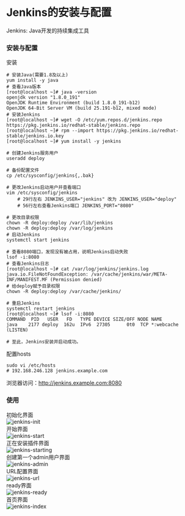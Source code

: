 # Jenkins的安装与配置

Jenkins: Java开发的持续集成工具

### 安装与配置
安装
```shell
# 安装Java(需要1.8及以上)
yum install -y java
# 查看Java版本
[root@localhost ~]# java -version
openjdk version "1.8.0_191"
OpenJDK Runtime Environment (build 1.8.0_191-b12)
OpenJDK 64-Bit Server VM (build 25.191-b12, mixed mode)
# 安装Jenkins
[root@localhost ~]# wget -O /etc/yum.repos.d/jenkins.repo https://pkg.jenkins.io/redhat-stable/jenkins.repo
[root@localhost ~]# rpm --import https://pkg.jenkins.io/redhat-stable/jenkins.io.key
[root@localhost ~]# yum install -y jenkins

# 创建Jenkins服务用户
useradd deploy

# 备份配置文件
cp /etc/sysconfig/jenkins{,.bak}

# 更改Jenkins启动用户并查看端口
vim /etc/sysconfig/jenkins
    # 29行左右 JENKINS_USER="jenkins" 改为 JENKINS_USER="deploy"
    # 56行左右查看Jenkins端口 JENKINS_PORT="8080"
    
# 更改目录权限
chown -R deploy:deploy /var/lib/jenkins
chown -R deploy:deploy /var/log/jenkins
# 启动Jenkins
systemctl start jenkins

# 查看8080端口，发现没有被占用，说明Jenkins启动失败
lsof -i:8080
# 查看Jenkins日志
[root@localhost ~]# cat /var/log/jenkins/jenkins.log
java.io.FileNotFoundException: /var/cache/jenkins/war/META-INF/MANIFEST.MF (Permission denied)
# 给deploy赋予目录权限
chown -R deploy:deploy /var/cache/jenkins/

# 重启Jenkins
systemctl restart jenkins
[root@localhost ~]# lsof -i:8080
COMMAND  PID   USER   FD   TYPE DEVICE SIZE/OFF NODE NAME
java    2177 deploy  162u  IPv6  27305      0t0  TCP *:webcache (LISTEN)

# 至此，Jenkins安装并启动成功。
```
配置hosts
```shell
sudo vi /etc/hosts 
# 192.168.246.128 jenkins.example.com
```
浏览器访问：http://jenkins.example.com:8080

### 使用
初始化界面  
![jenkins-init](https://raw.githubusercontent.com/duiying/note/master/img/jenkins-init.png)  
开始界面  
![jenkins-start](https://raw.githubusercontent.com/duiying/note/master/img/jenkins-start.png)  
正在安装插件界面  
![jenkins-starting](https://raw.githubusercontent.com/duiying/note/master/img/jenkins-starting.png)  
创建第一个admin用户界面  
![jenkins-admin](https://raw.githubusercontent.com/duiying/note/master/img/jenkins-admin.png)  
URL配置界面  
![jenkins-url](https://raw.githubusercontent.com/duiying/note/master/img/jenkins-url.png)  
ready界面  
![jenkins-ready](https://raw.githubusercontent.com/duiying/note/master/img/jenkins-ready.png)  
首页界面  
![jenkins-index](https://raw.githubusercontent.com/duiying/note/master/img/jenkins-index.png)  

